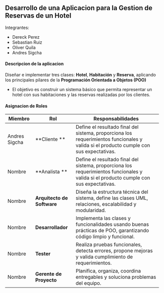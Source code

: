 ## Desarrollo de una Aplicacion para la Gestion  de Reservas de un Hotel

<p>
Integrantes: 
</p>

- Dereck Perez 
- Sebastian Ruiz 
- Oliver Quila 
- Andres Sigcha 

#### Descripcion de la aplicacion 
Diseñar e implementar tres clases: **Hotel**, **Habitación** y **Reserva**, aplicando los principales pilares de la **Programación Orientada a Objetos (POO)**
- El objetivo es construir un sistema básico que permita representar un hotel con sus habitaciones y las reservas realizadas por los clientes.

#### Asignacion de Roles
|  Miembro | Rol   | Responsabilidades   |
| ------------ | ------------ | ------------ |
| Andres Sigcha   | **Cliente **  | Define el resultado final del sistema, proporciona los requerimientos funcionales y valida si el producto cumple con sus expectativas.   |
| Nombre | **Analista ** | Define el resultado final del sistema, proporciona los requerimientos funcionales y valida si el producto cumple con sus expectativas.   |
| Nombre  | **Arquitecto de Software** | Diseña la estructura técnica del sistema, define las clases UML, relaciones, escalabilidad y modularidad.  |
| Nombre  | **Desarrollador**   | Implementa las clases y funcionalidades usando buenas prácticas de POO, garantizando código limpio y funcional.  |
| Nombre   | **Tester**   | Realiza pruebas funcionales, detecta errores, propone mejoras y valida cumplimiento de requerimientos.   |
| Nombre   | **Gerente de Proyecto**   | Planifica, organiza, coordina entregables y soluciona problemas del equipo.  |
